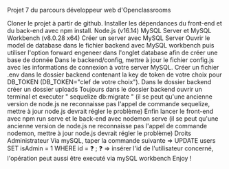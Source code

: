 Projet 7 du parcours développeur web d'Openclassrooms

Cloner le projet à partir de github.
Installer les dépendances du front-end et du back-end avec npm install.
Node.js (v16.14) MySQL Server et MySQL Workbench (v8.0.28 x64)
Créer un server avec MySQL Server
Ouvrir le model de database dans le fichier backend avec MySQL workbench puis utiliser l'option forward engeneer dans l'onglet database afin de créer une base de donnée
Dans le backend/config, mettre à jour le fichier config.js avec les informations de connexion à votre server MySQL.
Créer un fichier .env dans le dossier backend contenant la key de token de votre choix pour DB_TOKEN (DB_TOKEN="clef de votre choix").
Dans le dossier backend créer un dossier uploads
Toujours dans le dossier backend ouvrir un terminal et executer " sequelize db:migrate " (il se peut qu'une ancienne version de node.js ne reconnaisse pas l'appel de commande sequelize, mettre à jour node.js devrait régler le problème)
Enfin lancer le front-end avec npm run serve et le back-end avec nodemon serve (il se peut qu'une ancienne version de node.js ne reconnaisse pas l'appel de commande nodemon, mettre à jour node.js devrait régler le problème)
Droits Administrateur Via mySQL, taper la commande suivante => UPDATE users SET isAdmin = 1 WHERE id = ❓ ; ❓ => insérer l'id de l'utilisateur concerné, l'opération peut aussi être executé via mySQL workbench
Enjoy !